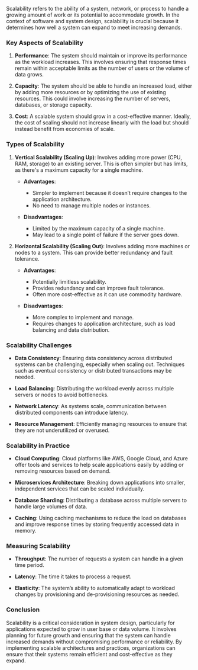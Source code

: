 Scalability refers to the ability of a system, network, or process to handle a growing amount of work or its potential to accommodate growth. In the context of software and system design, scalability is crucial because it determines how well a system can expand to meet increasing demands.

### Key Aspects of Scalability

1. **Performance**: The system should maintain or improve its performance as the workload increases. This involves ensuring that response times remain within acceptable limits as the number of users or the volume of data grows.

2. **Capacity**: The system should be able to handle an increased load, either by adding more resources or by optimizing the use of existing resources. This could involve increasing the number of servers, databases, or storage capacity.

3. **Cost**: A scalable system should grow in a cost-effective manner. Ideally, the cost of scaling should not increase linearly with the load but should instead benefit from economies of scale.

### Types of Scalability

1. **Vertical Scalability (Scaling Up)**: Involves adding more power (CPU, RAM, storage) to an existing server. This is often simpler but has limits, as there's a maximum capacity for a single machine.

   - **Advantages**:
     - Simpler to implement because it doesn’t require changes to the application architecture.
     - No need to manage multiple nodes or instances.

   - **Disadvantages**:
     - Limited by the maximum capacity of a single machine.
     - May lead to a single point of failure if the server goes down.

2. **Horizontal Scalability (Scaling Out)**: Involves adding more machines or nodes to a system. This can provide better redundancy and fault tolerance.

   - **Advantages**:
     - Potentially limitless scalability.
     - Provides redundancy and can improve fault tolerance.
     - Often more cost-effective as it can use commodity hardware.

   - **Disadvantages**:
     - More complex to implement and manage.
     - Requires changes to application architecture, such as load balancing and data distribution.

### Scalability Challenges

- **Data Consistency**: Ensuring data consistency across distributed systems can be challenging, especially when scaling out. Techniques such as eventual consistency or distributed transactions may be needed.

- **Load Balancing**: Distributing the workload evenly across multiple servers or nodes to avoid bottlenecks.

- **Network Latency**: As systems scale, communication between distributed components can introduce latency.

- **Resource Management**: Efficiently managing resources to ensure that they are not underutilized or overused.

### Scalability in Practice

- **Cloud Computing**: Cloud platforms like AWS, Google Cloud, and Azure offer tools and services to help scale applications easily by adding or removing resources based on demand.

- **Microservices Architecture**: Breaking down applications into smaller, independent services that can be scaled individually.

- **Database Sharding**: Distributing a database across multiple servers to handle large volumes of data.

- **Caching**: Using caching mechanisms to reduce the load on databases and improve response times by storing frequently accessed data in memory.

### Measuring Scalability

- **Throughput**: The number of requests a system can handle in a given time period.

- **Latency**: The time it takes to process a request.

- **Elasticity**: The system’s ability to automatically adapt to workload changes by provisioning and de-provisioning resources as needed.

### Conclusion

Scalability is a critical consideration in system design, particularly for applications expected to grow in user base or data volume. It involves planning for future growth and ensuring that the system can handle increased demands without compromising performance or reliability. By implementing scalable architectures and practices, organizations can ensure that their systems remain efficient and cost-effective as they expand.